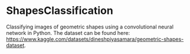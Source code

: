 # ShapesClassification

Classifying images of geometric shapes using a convolutional neural network in Python. The dataset can be found here: https://www.kaggle.com/datasets/dineshpiyasamara/geometric-shapes-dataset.